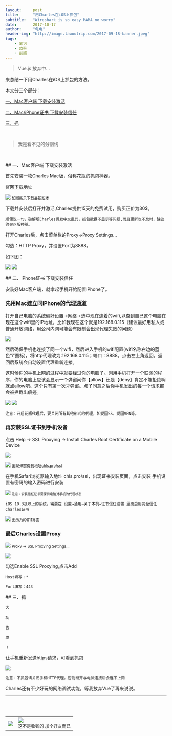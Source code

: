 ```yaml
---
layout:     post
title:      "用Charles在iOS上抓包"
subtitle:   "Wireshark is so easy MAMA no worry"
date:       2017-10-17
author:     "龟龟"
header-img: "http://image.lawootrip.com/2017-09-18-banner.jpeg"
tags:
    - 笔记
    - 效率
    - 前端
---
```


>Vue.js 放弃中...

来总结一下用Charles在iOS上抓包的方法。

本文分三个部分：

[一、Mac客户端 下载安装激活](#0)

[二、Mac/iPhone证书 下载安装信任](#1)

[三、抓](#2)


<br/>

>我是看不见的分割线

<br/>

<p id="0"></p>
## 一、Mac客户端 下载安装激活

首先安装一枚Charles Mac版，俗称花瓶的抓包神器。

[官网下载地址](https://www.charlesproxy.com/)

![](http://image.lawootrip.com/2017-10-17-1.png)
<small class="img-hint">如图所示下载最新版本</small>

下载并安装后打开并激活,Charles提供15天的免费试用，购买正价为30$。

`顺便说一句，破解版Charles偶发中文乱码，抓包数据不显示等问题,而且更新也不及时，建议购买正版神器。`

打开Charles后，点击菜单栏的Proxy->Proxy Settings...

勾选：HTTP Proxy，并设置Port为8888。

如下图：

![](http://image.lawootrip.com/2017-10-17-2.png)
![](http://image.lawootrip.com/2017-10-17-3.png)

<p id="1"></p>
## 二、iPhone证书 下载安装信任

安装好Mac客户端，就拿起手机开始配置iPhone了。

### 先用Mac建立同iPhone的代理通道

打开自己电脑的系统偏好设置->网络->选中现在连着的wifi,以查到自己这个电脑在现在这个wifi里的IP地址，比如我现在这个就是192.168.0.115（建议最好用私人或普通开放网络，用公司内网可能会有限制会出现代理失败的问题）

![](http://upload-images.jianshu.io/upload_images/2155136-404b2e0bea921839.png?imageMogr2/auto-orient/strip%7CimageView2/2/w/1240)

然后确保手机也连接了同一个wifi，然后进入手机的wifi配置(wifi名称右边的蓝色“i”图标)，将http代理改为:192.168.0.115；端口：8888。点击左上角返回。返回后系统会自动设置代理重新连接。

这时候你的手机上网的过程中就要经过你的电脑了。刚用手机打开一个联网的程序，你的电脑上应该会显示一个弹窗问你【allow】还是【deny】肯定不能拒绝啊就点allow吧。这个只有第一次才弹窗。点了同意之后你手机发出的每一个请求都会被拦截出痕迹。

![](http://upload-images.jianshu.io/upload_images/2469183-8630cf0087d20187.png?imageMogr2/auto-orient/strip%7CimageView2/2/w/1240)
![](http://upload-images.jianshu.io/upload_images/2469183-874a256420dcae1f.png?imageMogr2/auto-orient/strip%7CimageView2/2/w/1240)

`注意：开启花瓶代理后，要关闭所有其他形式的代理，如爱国SS、爱国VPN等。`

### 再安装SSL证书到手机设备

点击 Help -> SSL Proxying -> Install Charles Root Certificate on a Mobile Device

![](http://upload-images.jianshu.io/upload_images/2469183-8f47a1b1c1540ef7.png?imageMogr2/auto-orient/strip%7CimageView2/2/w/1240)

![](http://upload-images.jianshu.io/upload_images/2469183-c7f6ad4a204b0bd4.png?imageMogr2/auto-orient/strip%7CimageView2/2/w/1240)
<small class="img-hint">出现弹窗得到地址[chls.pro/ssl](chls.pro/ssl)</small>

在手机Safari浏览器输入地址 chls.pro/ssl，出现证书安装页面，点击安装
手机设置有密码的输入密码进行安装

![](http://upload-images.jianshu.io/upload_images/2469183-7ed4a5c8c2a36217.png?imageMogr2/auto-orient/strip%7CimageView2/2/w/1240)
<small class="img-hint">`注意：安装信任证书需保持电脑对手机的代理状态`</small>

`iOS 10.3及以上的系统，需要在 设置→通用→关于本机→证书信任设置 里面启用完全信任Charles证书`

![](http://image.lawootrip.com/2017-10-17-4.png)
<small class="img-hint">图示为iOS11界面</small>

### 最后Charles设置Proxy

![](http://upload-images.jianshu.io/upload_images/2469183-2c460b4652797ccf.png?imageMogr2/auto-orient/strip%7CimageView2/2/w/1240)
<small class="img-hint">Proxy -> SSL Proxying Settings...</small>

![](http://upload-images.jianshu.io/upload_images/2469183-11eb2be75eae13fb.png?imageMogr2/auto-orient/strip%7CimageView2/2/w/1240)

勾选Enable SSL Proxying,点击Add

`Host填写：*`

`Port填写：443`

<p id="2"></p>
## 三、抓

    大

    功

    告

    成

    ！

让手机重新发送https请求，可看到抓包

![](http://upload-images.jianshu.io/upload_images/2469183-5f1b21912781d466.png?imageMogr2/auto-orient/strip%7CimageView2/2/w/1240)

`注意：不抓包请关闭手机HTTP代理，否则断开与电脑连接后会连不上网`

Charles还有不少好玩的网络调试功能，等我放弃Vue了再来说说。



































----
<br />
<br />
<table>
<tr>
<td>
<img src="http://image.lawootrip.com/0%20%2837%29.gif"> </td>
<td>
<img src="http://image.lawootrip.com/1490924677.png"><div><small class="img-hint">这不是收钱的  加个好友而已</small></div></td>
</tr>
</table>
